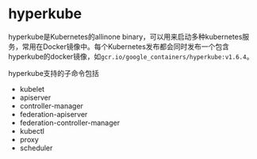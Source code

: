 # hyperkube

hyperkube是Kubernetes的allinone binary，可以用来启动多种kubernetes服务，常用在Docker镜像中。每个Kubernetes发布都会同时发布一个包含hyperkube的docker镜像，如`gcr.io/google_containers/hyperkube:v1.6.4`。

hyperkube支持的子命令包括

* kubelet
* apiserver
* controller-manager
* federation-apiserver
* federation-controller-manager
* kubectl
* proxy
* scheduler


